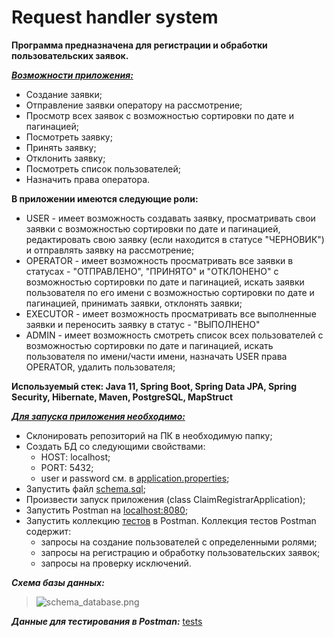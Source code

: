# Request handler system

**Программа предназначена для регистрации и обработки пользовательских заявок.**

<u>***Возможности приложения:***</u>
- Создание заявки;
- Отправление заявки оператору на рассмотрение;
- Просмотр всех заявок с возможностью сортировки по дате и пагинацией;
- Посмотреть заявку;
- Принять заявку;
- Отклонить заявку;
- Посмотреть список пользователей;
- Назначить права оператора.

**В приложении имеются следующие роли:**
- USER - имеет возможность создавать заявку, просматривать свои заявки с возможностью сортировки по дате и пагинацией,
  редактировать свою заявку (если находится в статусе "ЧЕРНОВИК") и отправлять заявку на рассмотрение;
- OPERATOR - имеет возможность просматривать все заявки в статусах - "ОТПРАВЛЕНО", "ПРИНЯТО" и "ОТКЛОНЕНО" с
  возможностью сортировки по дате и пагинацией, искать заявки пользователя по его имени с возможностью сортировки
  по дате и пагинацией, принимать заявки, отклонять заявки;
- EXECUTOR - имеет возможность просматривать все выполненные заявки и переносить заявку в статус - "ВЫПОЛНЕНО"
- ADMIN - имеет возможность смотреть список всех пользователей с возможностью сортировки по дате и пагинацией,
  искать пользователя по имени/части имени, назначать USER права OPERATOR, удалить пользователя;

**Используемый стек: Java 11, Spring Boot, Spring Data JPA, Spring Security, Hibernate, Maven, PostgreSQL, MapStruct**

<u>***Для запуска приложения необходимо:***</u>
- Склонировать репозиторий на ПК в необходимую папку;
- Создать БД со следующими свойствами:
  - HOST: localhost;
  - PORT: 5432;
  - user и password см. в
    [application.properties](
    https://github.com/mikhailovPI/request-handler-system/blob/develop/src/main/resources/application.properties);
- Запустить файл
  [schema.sql](https://github.com/mikhailovPI/request-handler-system/blob/develop/src/main/resources/db/schema.sql);
- Произвести запуск приложения (class ClaimRegistrarApplication);
- Запустить Postman на [localhost:8080](http://localhost:8080);
- Запустить коллекцию
  [тестов](
  https://github.com/mikhailovPI/request-handler-system/blob/develop/info/request-handler-system.postman_collection.json)
  в Postman. Коллекция тестов Postman содержит:
  - запросы на создание пользователей с определенными ролями;
  - запросы на регистрацию и обработку пользовательских заявок;
  - запросы на проверку исключений.

***Схема базы данных:***
>![schema_database.png](request-handler-system/info/schema_database.png)
>
***Данные для тестирования в Postman:***
[tests](
https://github.com/mikhailovPI/request-handler-system/blob/develop/info/request-handler-system.postman_collection.json)








